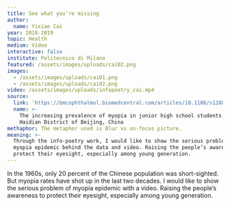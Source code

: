 ```yaml
---
title: See what you're missing
author:
  name: Yixiao Cai
year: 2018-2019
topic: Health
medium: Video
interactive: false
institute: Politecnico di Milano
featured: /assets/images/uploads/cai02.png
images:
  - /assets/images/uploads/cai01.png
  - /assets/images/uploads/cai02.png
video: /assets/images/uploads/infopoetry_cai.mp4
source:
  link: 'https://bmcophthalmol.biomedcentral.com/articles/10.1186/s12886-017-0483-6'
  name: >-
    The increasing prevalence of myopia in junior high school students in the
    Haidian District of Beijing, China
methaphor: The metaphor used is Blur vs on-focus picture.
meaning: >-
  Through the info-poetry work, I would like to show the serious problem of
  myopia epidemic behind the data and video. Raising the people’s awareness to
  protect their eyesight, especially among young generation.
---
```

In the 1960s, only 20 percent of the Chinese population was short-sighted. But myopia rates have shot up in the last two decades. I would like to show the serious problem of myopia epidemic with a video. Raising the people’s awareness to protect their eyesight, especially among young generation.
